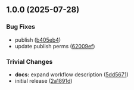 ## 1.0.0 (2025-07-28)

### Bug Fixes

* publish ([b405eb4](https://github.com/rvagg/ghreview/commit/b405eb4cff0d13e856da0aeee895d7601d9f3763))
* update publish perms ([62009ef](https://github.com/rvagg/ghreview/commit/62009ef718d06664efb3ac5a001e5b84fe5364a0))

### Trivial Changes

* **docs:** expand workflow description ([5dd5671](https://github.com/rvagg/ghreview/commit/5dd5671f455dfa83bda88a1f8e0fab2fa9d836af))
* initial release ([2a1891d](https://github.com/rvagg/ghreview/commit/2a1891d9c7661f3bb761a8d2dfa36da1287fcea3))

